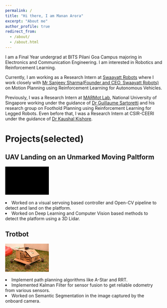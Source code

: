 ```yaml
---
permalink: /
title: "Hi there, I am Manan Arora"
excerpt: "About me"
author_profile: true
redirect_from: 
  - /about/
  - /about.html
---
```


I am a Final Year undergrad at BITS Pilani Goa Campus majoring in Electronics and Communication Engineering. I am interested in Robotics and Reinforcement Learning.

Currently, I am working as a Research Intern at [Swaayatt Robots](https://www.swaayattrobots.com/) where I work closely with [Mr Sanjeev Sharma(Founder and CEO, Swaayatt Robots)](https://www.swaayattrobots.com/) on Motion Planning using Reinforcement Learning for Autonomous Vehicles.

Previously, I was a Research Intern at [MARMot Lab](https://www.marmotlab.org/), National University of Singapore working under the guidance of [Dr Guillaume Sartoretti](https://www.marmotlab.org/bio.html) and his research group on Foothold Planning using Reinforcement Learning for Legged Robots. Even before that, I was a Research Intern at CSIR-CEERI under the guidance of [Dr Kaushal Kishore](https://www.ceeri.res.in/profiles/kaushal-kishore/).


# Projects(selected)
## UAV Landing on an Unmarked Moving Paltform
<img src="/images/lanfinGIF.gif" width="140" height="90">
<p style="text-align: center;">
<li>Worked on a visual servoing based controller and Open-CV pipeline to detect and land on the platform.</li>
<li>Worked on Deep Learning and Computer Vision based methods to detect the platform using a 3D Lidar.</li>
</p>

## Trotbot
<img src="/images/Trotbot_quark.jpg" width="140" height="90">
<p style="text-align: center;">
<li>Implement path planning algorithms like A-Star and RRT. </li>
<li>Implemented Kalman Filter for sensor fusion to get reliable odometry from various sensors.</li>
<li>Worked on Semantic Segmentation in the image captured by the onboard camera.</li>
</p>

